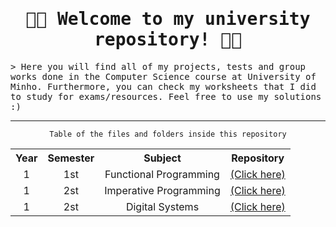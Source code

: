 <h1 align="center"><samp>👨‍🎓 Welcome to my university repository! 👨‍💻 </samp></h1>
<samp> &gt; Here you will find all of my projects, tests and group works done in the Computer Science course at University of Minho. Furthermore, you can check my worksheets that I did to study for exams/resources. Feel free to use my solutions :)</samp>
<hr>
<p align="center"><code>Table of the files and folders inside this repository</code></p>
<table align="center">
  <tr>
    <th>Year</th>
    <th>Semester</th>
    <th>Subject</th>
    <th>Repository</th>
  </tr>
  <tr>
     <td align="center">1</td>
     <td align="center">1st</td>
     <td align="center">Functional Programming</td>
     <td><a href="https://github.com/pedroacamargo/University/tree/main/1%20ano/programacao-funcional">(Click here)</a></td>
  </tr>
  <tr>
      <td align="center">1</td>
      <td align="center">2st</td>
      <td align="center">Imperative Programming</td>
      <td><a href="https://github.com/pedroacamargo/University/tree/main/1%20ano/programacao-imperativa">(Click here)</a></td>
  </tr>
  <tr>
      <td align="center">1</td>
      <td align="center">2st</td>
      <td align="center">Digital Systems</td>
      <td><a href="https://github.com/pedroacamargo/University/tree/main/1%20ano/sistemas-de-computacao">(Click here)</a></td>
  </tr>
</table>
